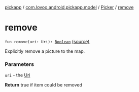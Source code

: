 [pickapp](../../index.md) / [com.lovoo.android.pickapp.model](../index.md) / [Picker](index.md) / [remove](./remove.md)

# remove

`fun remove(uri: Uri): `[`Boolean`](https://kotlinlang.org/api/latest/jvm/stdlib/kotlin/-boolean/index.html) [(source)](https://github.com/lovoo/android-pickpic/blob/master/pickapp/pickapp/src/main/kotlin/com/lovoo/android/pickapp/model/Picker.kt#L98)

Explicitly remove a picture to the map.

### Parameters

`uri` - the [Uri](#)

**Return**
true if item could be removed

